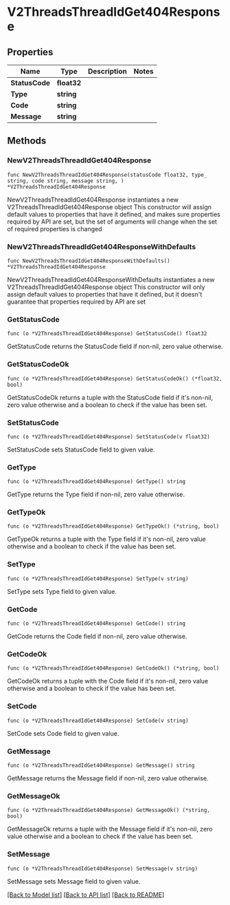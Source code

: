 # V2ThreadsThreadIdGet404Response

## Properties

Name | Type | Description | Notes
------------ | ------------- | ------------- | -------------
**StatusCode** | **float32** |  | 
**Type** | **string** |  | 
**Code** | **string** |  | 
**Message** | **string** |  | 

## Methods

### NewV2ThreadsThreadIdGet404Response

`func NewV2ThreadsThreadIdGet404Response(statusCode float32, type_ string, code string, message string, ) *V2ThreadsThreadIdGet404Response`

NewV2ThreadsThreadIdGet404Response instantiates a new V2ThreadsThreadIdGet404Response object
This constructor will assign default values to properties that have it defined,
and makes sure properties required by API are set, but the set of arguments
will change when the set of required properties is changed

### NewV2ThreadsThreadIdGet404ResponseWithDefaults

`func NewV2ThreadsThreadIdGet404ResponseWithDefaults() *V2ThreadsThreadIdGet404Response`

NewV2ThreadsThreadIdGet404ResponseWithDefaults instantiates a new V2ThreadsThreadIdGet404Response object
This constructor will only assign default values to properties that have it defined,
but it doesn't guarantee that properties required by API are set

### GetStatusCode

`func (o *V2ThreadsThreadIdGet404Response) GetStatusCode() float32`

GetStatusCode returns the StatusCode field if non-nil, zero value otherwise.

### GetStatusCodeOk

`func (o *V2ThreadsThreadIdGet404Response) GetStatusCodeOk() (*float32, bool)`

GetStatusCodeOk returns a tuple with the StatusCode field if it's non-nil, zero value otherwise
and a boolean to check if the value has been set.

### SetStatusCode

`func (o *V2ThreadsThreadIdGet404Response) SetStatusCode(v float32)`

SetStatusCode sets StatusCode field to given value.


### GetType

`func (o *V2ThreadsThreadIdGet404Response) GetType() string`

GetType returns the Type field if non-nil, zero value otherwise.

### GetTypeOk

`func (o *V2ThreadsThreadIdGet404Response) GetTypeOk() (*string, bool)`

GetTypeOk returns a tuple with the Type field if it's non-nil, zero value otherwise
and a boolean to check if the value has been set.

### SetType

`func (o *V2ThreadsThreadIdGet404Response) SetType(v string)`

SetType sets Type field to given value.


### GetCode

`func (o *V2ThreadsThreadIdGet404Response) GetCode() string`

GetCode returns the Code field if non-nil, zero value otherwise.

### GetCodeOk

`func (o *V2ThreadsThreadIdGet404Response) GetCodeOk() (*string, bool)`

GetCodeOk returns a tuple with the Code field if it's non-nil, zero value otherwise
and a boolean to check if the value has been set.

### SetCode

`func (o *V2ThreadsThreadIdGet404Response) SetCode(v string)`

SetCode sets Code field to given value.


### GetMessage

`func (o *V2ThreadsThreadIdGet404Response) GetMessage() string`

GetMessage returns the Message field if non-nil, zero value otherwise.

### GetMessageOk

`func (o *V2ThreadsThreadIdGet404Response) GetMessageOk() (*string, bool)`

GetMessageOk returns a tuple with the Message field if it's non-nil, zero value otherwise
and a boolean to check if the value has been set.

### SetMessage

`func (o *V2ThreadsThreadIdGet404Response) SetMessage(v string)`

SetMessage sets Message field to given value.



[[Back to Model list]](../README.md#documentation-for-models) [[Back to API list]](../README.md#documentation-for-api-endpoints) [[Back to README]](../README.md)


